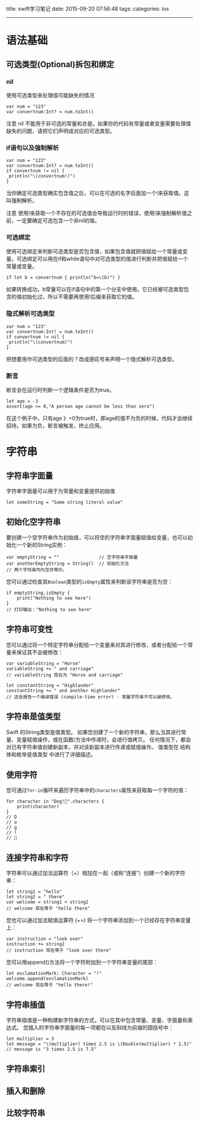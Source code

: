 title: swift学习笔记
date: 2015-09-20 07:56:48
tags:
categories: ios

---
<!--more-->
# 语法基础
## 可选类型(Optional)拆包和绑定
### nil
  使用可选类型来处理值可能缺失的情况
  
```
var num = "123"
var convertnum:Int? = num.toInt()
```
注意 nil 不能用于非可选的常量和亦是。如果你的代码有常量或者变量需要处理值缺失的问题，请把它们声明成对应的可选类型。

### if语句以及强制解析
```
var num = "123"
var convertnum:Int? = num.toInt()
if convertnum != nil {
 println("\(convertnum!)")
}
```
当你确定可选类型确实包含值之后，可以在可选的名字后面加一个!来获取值。这叫强制解析。

注意 使用!来获取一个不存在的可选值会导致运行时的错误，使用!来强制解析值之前，一定要确定可选包含一个非nil的值。

### 可选绑定
使用可选绑定来判断可选类型是否包含值，如果包含值就把值赋给一个常量或变量。可选绑定可以用在if和while语句中对可选类型的值进行判断并把值赋给一个常量或变量。

`if let b = convertnum {
 println("b=\(b)")
}`
 
 
如果转换成功，b常量可以在if语句中的第一个分支中使用。它已经被可选类型包含的值初始化过，所以不需要再使用!后缀来获取它的值。

### 隐式解析可选类型
```
var num = "123"
var convertnum:Int! = num.toInt()
if convertnum != nil {
 println("\(convertnum)")
}
```
把想要用作可选类型的后面的？改成感叹号来声明一个隐式解析可选类型。

### 断言
断言会在运行时判断一个逻辑条件是否为true。

```
let age = -3
assert(age >= 0,"A person age cannot be less than zero")
```
在这个例子中，只有age 》=0为true时，即age的值不为负的时候，代码才会继续招待。如果为负，断言被触发，终止应用。

# 字符串 #
## 字符串字面量 ##
 字符串字面量可以用于为常量和变量提供初始值
```
let someString = "Some string literal value"
```
## 初始化空字符串 ##
要创建一个空字符串作为初始值，可以将空的字符串字面量赋值给变量，也可以初始化一个新的String实例：
```
var emptyString = ""               // 空字符串字面量
var anotherEmptyString = String()  // 初始化方法
// 两个字符串均为空并等价。
```
您可以通过检查其`Boolean`类型的`isEmpty`属性来判断该字符串是否为空：
```
if emptyString.isEmpty {
    print("Nothing to see here")
}
// 打印输出："Nothing to see here"
```
## 字符串可变性 ##
您可以通过将一个特定字符串分配给一个变量来对其进行修改，或者分配给一个常量来保证其不会被修改：
```
var variableString = "Horse"
variableString += " and carriage"
// variableString 现在为 "Horse and carriage"

let constantString = "Highlander"
constantString += " and another Highlander"
// 这会报告一个编译错误 (compile-time error) - 常量字符串不可以被修改。
```
## 字符串是值类型 ##
Swift 的String类型是值类型。 如果您创建了一个新的字符串，那么当其进行常量、变量赋值操作，或在函数/方法中传递时，会进行值拷贝。 任何情况下，都会对已有字符串值创建新副本，并对该新副本进行传递或赋值操作。 值类型在 结构体和枚举是值类型 中进行了详细描述。

## 使用字符 ##
您可通过`for-in`循环来遍历字符串中的`characters`属性来获取每一个字符的值：
```
for character in "Dog!🐶".characters {
    print(character)
}
// D
// o
// g
// !
// 🐶
```
## 连接字符串和字符 ##
字符串可以通过加法运算符（+）相加在一起（或称“连接”）创建一个新的字符串：
```
let string1 = "hello"
let string2 = " there"
var welcome = string1 + string2
// welcome 现在等于 "hello there"
```

您也可以通过加法赋值运算符 (+=) 将一个字符串添加到一个已经存在字符串变量上：
```
var instruction = "look over"
instruction += string2
// instruction 现在等于 "look over there"
```

您可以用append()方法将一个字符附加到一个字符串变量的尾部：
```
let exclamationMark: Character = "!"
welcome.append(exclamationMark)
// welcome 现在等于 "hello there!"
```
## 字符串插值 ##
字符串插值是一种构建新字符串的方式，可以在其中包含常量、变量、字面量和表达式。 您插入的字符串字面量的每一项都在以反斜线为前缀的圆括号中：
```
let multiplier = 3
let message = "\(multiplier) times 2.5 is \(Double(multiplier) * 2.5)"
// message is "3 times 2.5 is 7.5"
```
## 字符串索引 ##
## 插入和删除 ##
## 比较字符串 ##
